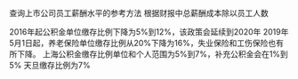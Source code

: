 查询上市公司员工薪酬水平的参考方法
根据财报中总薪酬成本除以员工人数

2016年起公积金单位缴存比例下降为5%到12%，该政策会延续到2020年
2019年5月1日起，养老保险单位缴存比例从20%下降为16%，失业保险和工伤保险也有所下降。
上海公积金缴存比例单位和个人范围为5%到7%，补充公积金会在1%到5%
天旦缴存比例为7%
